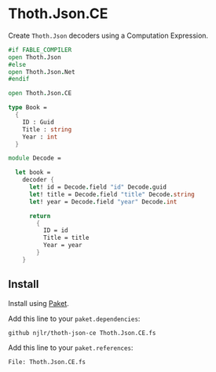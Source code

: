 # Thoth.Json.CE

Create `Thoth.Json` decoders using a Computation Expression.

```fsharp
#if FABLE_COMPILER
open Thoth.Json
#else
open Thoth.Json.Net
#endif

open Thoth.Json.CE

type Book =
  {
    ID : Guid
    Title : string
    Year : int
  }

module Decode =

  let book =
    decoder {
      let! id = Decode.field "id" Decode.guid
      let! title = Decode.field "title" Decode.string
      let! year = Decode.field "year" Decode.int

      return
        {
          ID = id
          Title = title
          Year = year
        }
    }
```

## Install

Install using [Paket](https://fsprojects.github.io/Paket/).

Add this line to your `paket.dependencies`:

```
github njlr/thoth-json-ce Thoth.Json.CE.fs
```

Add this line to your `paket.references`:

```
File: Thoth.Json.CE.fs
```
